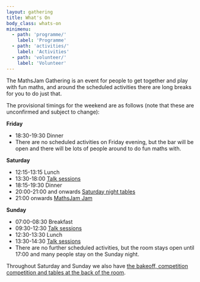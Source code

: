 ```yaml
---
layout: gathering
title: What's On
body_class: whats-on
minimenu: 
  - path: 'programme/'
    label: 'Programme'
  - path: 'activities/'
    label: 'Activities'
  - path: 'volunteer/'
    label: 'Volunteer'
---
```


The MathsJam Gathering is an event for people to get together and play with fun maths, and around the scheduled activities there are long breaks for you to do just that.

The provisional timings for the weekend are as follows (note that these are unconfirmed and subject to change):

**Friday**

- 18:30-19:30 Dinner
- There are no scheduled activities on Friday evening, but the bar will be open and there will be lots of people around to do fun maths with.

**Saturday**

- 12:15-13:15 Lunch
- 13:30-18:00 [Talk sessions]({{site.url}}/gathering/uk/whats-on/programme)
- 18:15-19:30 Dinner
- 20:00-21:00 and onwards [Saturday night tables]({{site.url}}/gathering/uk/whats-on/#tables)
- 21:00 onwards [MathsJam Jam]({{site.url}}/gathering/uk/whats-on/activities/#jamjam)

**Sunday**

- 07:00-08:30 Breakfast
- 09:30-12:30 [Talk sessions]({{site.url}}/gathering/uk/whats-on/programme)
- 12:30-13:30 Lunch
- 13:30-14:30 [Talk sessions]({{site.url}}/gathering/uk/whats-on/programme)
- There are no further scheduled activities, but the room stays open until 17:00 and many people stay on the Sunday night.

Throughout Saturday and Sunday we also have [the bakeoff, competition competition and tables at the back of the room]({{site.url}}/gathering/uk/whats-on/activities).
